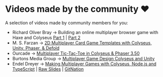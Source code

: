 # Videos made by the community ❤️

A selection of videos made by community members for you:

- Richard Oliver Bray → Building an online multiplayer browser game with Haxe and Colyseus [Part 1](https://www.youtube.com/watch?v=5XaGzRH5Y7I) | [Part 2](https://www.youtube.com/watch?v=vaiJM5Y_z7U)
- M. S. Farzan → [2D Multiplayer Card Game Templates with Colyseus, Unity, Phaser, & Defold](https://www.youtube.com/watch?v=NylOh_PVCsc)
- Ourcade → [Multiplayer Tic-Tac-Toe in Colyseus & Phaser 3.50](https://www.youtube.com/playlist?list=PLNwtXgWIx3rhOmsJOkUFRiFQg8pPFPDqy)
- Burtons Media Group → [Multiplayer Game Design Colyseus and Unity](https://www.youtube.com/playlist?list=PLxgtJR7f0RBK_yGDSbPuspqMR-oEi1S25)
- Endel Dreyer → [Making Multiplayer Games with Colyseus, Node.js and TypeScript](https://www.youtube.com/watch?v=KnN6nRtfL44) | [Raw Slides](https://docs.google.com/presentation/d/e/2PACX-1vTbM8frwpFb1DhqeFw3hNAEl-awUHs6gU-cCZti4Ec8bvFx-Oa6-qRYlaopwi44uqrXFZoPgMgd64sG/pub?start=false&loop=false&delayms=3000) | [GitNation](https://portal.gitnation.org/contents/making-multiplayer-games-with-colyseus-nodejs-and-typescript)
